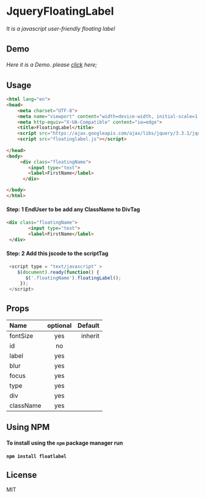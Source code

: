 # JqueryFloatingLabel
###### It is a javascript user-friendly floating label
## Demo
###### Here it is a Demo. please [click](https://floatlabel.now.sh/) here;
## Usage       
```html
<html lang="en">
<head>
    <meta charset="UTF-8">
    <meta name="viewport" content="width=device-width, initial-scale=1.0">
    <meta http-equiv="X-UA-Compatible" content="ie=edge">
    <title>FloatingLabel</title>
    <script src="https://ajax.googleapis.com/ajax/libs/jquery/3.3.1/jquery.min.js" ></script>
    <script src="floatinglabel.js"></script>
    	
</head>
<body>
     <div class="floatingName">
        <input type="text">
        <label>FirstName</label>
      </div>

</body>
</html>
```
#### Step: 1 EndUser to be add any ClassName to DivTag
```html
<div class="floatingName">
        <input type="text">
        <label>FirstName</label>
 </div>
```
#### Step: 2  Add this jscode to the scriptTag
```javascript
 <script type = "text/javascript" >
    $(document).ready(function() {
       $('.floatingName').floatingLabel();
     }); 
 </script>	
```	 
## Props
| Name          | optional        | Default |
| :------------ |:---------------:| -----:  |
| fontSize	    | yes             | inherit |
| id            | no              |         |
| label         | yes             |         |
| blur          | yes             |         |
| focus         | yes             |         |
| type          | yes             |         |
| div           | yes             |         |
| className     | yes             |         | 

## Using NPM
####  To install using the `npm` package manager run

####  `npm install floatlabel`

## License
MIT
